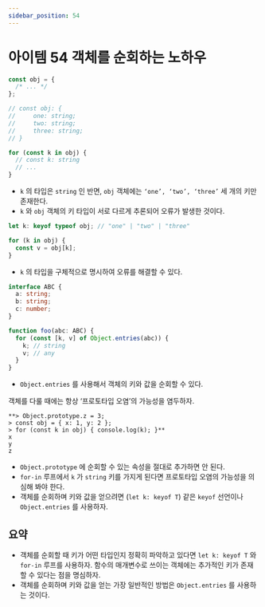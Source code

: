 ```yaml
---
sidebar_position: 54
---
```


# 아이템 54 객체를 순회하는 노하우

```ts
const obj = {
  /* ... */
};

// const obj: {
//     one: string;
//     two: string;
//     three: string;
// }

for (const k in obj) {
  // const k: string
  // ...
}
```

- `k` 의 타입은 `string` 인 반면, `obj` 객체에는 `‘one’, ‘two’, ‘three’` 세 개의 키만 존재한다.
- `k` 와 `obj` 객체의 키 타입이 서로 다르게 추론되어 오류가 발생한 것이다.

```ts
let k: keyof typeof obj; // "one" | "two" | "three"

for (k in obj) {
  const v = obj[k];
}
```

- `k` 의 타입을 구체적으로 명시하여 오류를 해결할 수 있다.

```ts
interface ABC {
  a: string;
  b: string;
  c: number;
}

function foo(abc: ABC) {
  for (const [k, v] of Object.entries(abc)) {
    k; // string
    v; // any
  }
}
```

- `Object.entries` 를 사용해서 객체의 키와 값을 순회할 수 있다.

객체를 다룰 때에는 항상 ‘프로토타입 오염’의 가능성을 염두하자.

```
**> Object.prototype.z = 3;
> const obj = { x: 1, y: 2 };
> for (const k in obj) { console.log(k); }**
x
y
z
```

- `Object.prototype` 에 순회할 수 있는 속성을 절대로 추가하면 안 된다.
- `for-in` 루프에서 `k` 가 `string` 키를 가지게 된다면 프로토타입 오염의 가능성을 의심해 봐야 한다.
- 객체를 순회하며 키와 값을 얻으려면 (`let k: keyof T`) 같은 `keyof` 선언이나 `Object.entries` 를 사용하자.

## 요약

- 객체를 순회할 때 키가 어떤 타입인지 정확히 파악하고 있다면 `let k: keyof T` 와 `for-in` 루프를 사용하자. 함수의 매개변수로 쓰이는 객체에는 추가적인 키가 존재할 수 있다는 점을 명심하자.
- 객체를 순회하며 키와 값을 얻는 가장 일반적인 방법은 `Object.entries` 를 사용하는 것이다.
